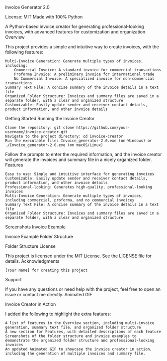 Invoice Generator 2.0

License: MIT Made with 100% Python

A Python-based invoice creator for generating professional-looking invoices, with advanced features for customization and organization.
Overview

This project provides a simple and intuitive way to create invoices, with the following features:

    Multi-Invoice Generation: Generate multiple types of invoices, including:
        Commercial Invoice: A standard invoice for commercial transactions
        Proforma Invoice: A preliminary invoice for international trade
        No Commercial Invoice: A specialized invoice for non-commercial transactions
    Summary Text File: A concise summary of the invoice details in a text file
    Organized Folder Structure: Invoices and summary files are saved in a separate folder, with a clear and organized structure
    Customizable: Easily update sender and receiver contact details, product information, and other invoice details

Getting Started
Running the Invoice Creator

    Clone the repository: git clone https://github.com/your-username/invoice-creator.git
    Navigate to the project directory: cd invoice-creator
    Run the executable file: Invoice_generator-2.0.exe (on Windows) or ./Invoice_generator-2.0.exe (on macOS/Linux)

Follow the prompts to enter the required information, and the invoice creator will generate the invoices and summary file in a nicely organized folder.
Features

    Easy to use: Simple and intuitive interface for generating invoices
    Customizable: Easily update sender and receiver contact details, product information, and other invoice details
    Professional-looking: Generates high-quality, professional-looking invoices
    Multi-Invoice Generation: Generate multiple types of invoices, including commercial, proforma, and no commercial invoices
    Summary Text File: A concise summary of the invoice details in a text file
    Organized Folder Structure: Invoices and summary files are saved in a separate folder, with a clear and organized structure

Screenshots
Invoice Example

Invoice Example
Folder Structure

Folder Structure
License

This project is licensed under the MIT License. See the LICENSE file for details.
Acknowledgments

    [Your Name] for creating this project

Support

If you have any questions or need help with the project, feel free to open an issue or contact me directly.
Animated GIF

Invoice Creator in Action

I added the following to highlight the extra features:

    A list of features in the Overview section, including multi-invoice generation, summary text file, and organized folder structure
    A new section for Features, with detailed descriptions of each feature
    Screenshots of the folder structure and invoice examples to demonstrate the organized folder structure and professional-looking invoices
    An updated Animated GIF to showcase the invoice creator in action, including the generation of multiple invoices and summary file.
